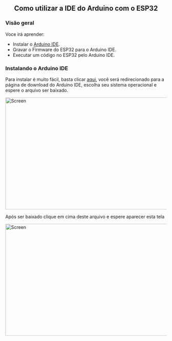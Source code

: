 <h2 align='center'>
  Como utilizar a IDE do Arduino com o ESP32
</h2>
<h3>
  Visão geral 
</h3>
<p>
Voce irá aprender:
<ul>
    <li>Instalar o <a href="https://www.arduino.cc/en/software">Arduino IDE</a>.</li> 
    <li>Gravar o Firmware do ESP32 para o Arduino IDE.</li>  
	<li>Executar um código no ESP32 pelo Arduino IDE.</li>
</ul>
<h3> 
Instalando o Arduino IDE
</h3>
<p>Para instalar é muito fácil, basta clicar <a href="https://www.arduino.cc/en/software">aqui</a>, você será redirecionado para a página de download do Arduino IDE, escolha seu sistema operacional e espere o arquivo ser baixado.</p>
<img src="Images\Untitled.png" alt="Screen" width="700" height="350">
<p>Após ser baixado clique em cima deste arquivo e espere aparecer esta tela</p>
<img src="Images\Untitled.png" alt="Screen" width="700" height="350">